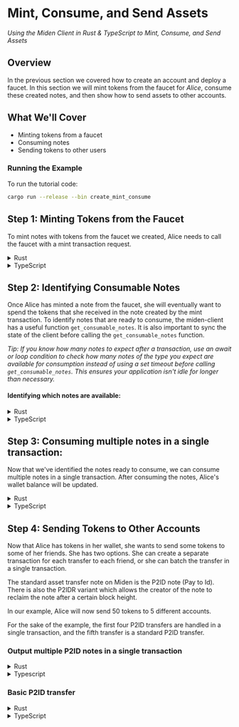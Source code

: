 # Mint, Consume, and Send Assets

*Using the Miden Client in Rust & TypeScript to Mint, Consume, and Send Assets*

## Overview

In the previous section we covered how to create an account and deploy a faucet. In this section we will mint tokens from the faucet for *Alice*, consume these created notes, and then show how to send assets to other accounts.

## What We'll Cover
* Minting tokens from a faucet
* Consuming notes
* Sending tokens to other users

### Running the Example

To run the tutorial code:
```bash
cargo run --release --bin create_mint_consume
```

## Step 1: Minting Tokens from the Faucet

To mint notes with tokens from the faucet we created, Alice needs to call the faucet with a mint transaction request.

<details>
<summary>Rust</summary>

```rust
let amount: i32 = 100;
let fungible_asset = FungibleAsset::new(faucet_account.id(), amount)
    .unwrap();

let transaction_request = TransactionRequest::mint_fungible_asset(
    fungible_asset.clone(), // fungible asset id
    alice_account.id(),     // target account id
    NoteType::Public,       // minted note type
    client.rng(),           // rng 
)
.unwrap();

let tx_execution_result = client
    .new_transaction(faucet_account.id(), transaction_request)
    .await?;


client.submit_transaction(tx_execution_result).await?;
```

</details>

<details>
<summary>TypeScript</summary>

```TypeScript
const newTxnResult = await webClient.new_mint_transaction(
  _walletId,          // target wallet id
  _faucetId,          // faucet id
  NoteType.public(),  // Note Type
  amount              // amount
);
```

</details>

## Step 2: Identifying Consumable Notes

Once Alice has minted a note from the faucet, she will eventually want to spend the tokens that she received in the note created by the mint transaction. To identify notes that are ready to consume, the miden-client has a useful function `get_consumable_notes`. It is also important to sync the state of the client before calling the `get_consumable_notes` function. 

*Tip: If you know how many notes to expect after a transaction, use an await or loop condition to check how many notes of the type you expect are available for consumption instead of using a set timeout before calling `get_consumable_notes`. This ensures your application isn't idle for longer than necessary.*

#### Identifying which notes are available:
<details>
<summary>Rust</summary>

```rust
let consumable_notes = client.get_consumable_notes(Some(alice_account.id())).await?;
```

</details>


<details>
<summary>TypeScript</summary>

```TypeScript
let notes = await webClient.get_consumable_notes(_accountId);
```

</details>

## Step 3: Consuming multiple notes in a single transaction:

Now that we've identified the notes ready to consume, we can consume multiple notes in a single transaction. After consuming the notes, Alice's wallet balance will be updated.

<details>
<summary>Rust</summary>

```Rust
let transaction_request = TransactionRequest::consume_notes(list_of_note_ids);
let tx_execution_result = client
    .new_transaction(alice_account.id(), transaction_request)
    .await?;

client.submit_transaction(tx_execution_result).await?;
```

</details>


<details>
<summary>TypeScript</summary>

```TypeScript
const consumeTransactionResult = await webClient.new_consume_transaction(
  _targetAccountId,
  [noteId]
);
```

</details>


## Step 4: Sending Tokens to Other Accounts

Now that Alice has tokens in her wallet, she wants to send some tokens to some of her friends. She has two options. She can create a separate transaction for each transfer to each friend, or she can batch the transfer in a single transaction. 

The standard asset transfer note on Miden is the P2ID note (Pay to Id). There is also the P2IDR variant which allows the creator of the note to reclaim the note after a certain block height. 

In our example, Alice will now send 50 tokens to 5 different accounts.

For the sake of the example, the first four P2ID transfers are handled in a single transaction, and the fifth transfer is a standard P2ID transfer. 

### Output multiple P2ID notes in a single transaction

<details>
<summary>Rust</summary>

```Rust
let output_notes: Vec<OutputNote> = p2id_notes.into_iter().map(OutputNote::Full).collect();

let transaction_request = TransactionRequest::new()
    .with_own_output_notes(output_notes)
    .unwrap();

let tx_execution_result = client
    .new_transaction(alice_account.id(), transaction_request)
    .await?;

client.submit_transaction(tx_execution_result).await?;
```

</details>

<details>
<summary>Typescript</summary>

```Typescript
let transaction_request = new TransactionRequest().with_own_output_notes(
  new OutputNotesArray([OutputNote.full(note_1), OutputNote.full(note_2)])
);

await webClient.fetch_and_cache_account_auth_by_pub_key(senderAccountId);
let transaction_result = await webClient.new_transaction(
  senderAccountId,
  transaction_request
);

await webClient.submit_transaction(transaction_result);
```

</details>

### Basic P2ID transfer

<details>
<summary>Rust</summary>

```Rust
let transaction_request = TransactionRequest::pay_to_id(
    payment_transaction,
    None,             // recall_height: None
    NoteType::Public, // note type is public
    client.rng(),     // rng
)
.unwrap();

let tx_execution_result = client
    .new_transaction(alice_account.id(), transaction_request)
    .await?;

client.submit_transaction(tx_execution_result).await?;
```

</details>


<details>
<summary>TypeScript</summary>

```Typescript
const sendResult = await webClient.new_send_transaction(
  senderAccountId,
  targetAccId,
  faucetAccountId,
  NoteType.private(),
  amount
);
```

</details>